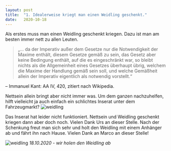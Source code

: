 ```yaml
---
layout: post
title:  "1. Idealerweise kriegt man einen Weidling geschenkt."
date:   2020-10-18
---
```


Als erstes muss man einen Weidling geschenkt kriegen. Dazu ist man am besten immer nett zu allen Leuten.

> „… da der Imperativ außer dem Gesetze nur die Notwendigkeit der Maxime enthält, diesem Gesetze gemäß zu sein, das Gesetz aber keine Bedingung enthält, auf die es eingeschränkt war, so bleibt nichts als die Allgemeinheit eines Gesetzes überhaupt übrig, welchem die Maxime der Handlung gemäß sein soll, und welche Gemäßheit allein der Imperativ eigentlich als notwendig vorstellt.“

– Immanuel Kant: AA IV, 420, zitiert nach Wikipedia.


Nettsein allein bringt aber nicht immer was. Um dem ganzen nachzuhelfen, hilft vielleicht ja auch einfach ein schlichtes Inserat unter dem Fahrzeugmarkt?
![weidling](/mutterschiff/img/weidling_ausschreibung.jpg)


Das Inserat hat leider nicht funktioniert. Nettsein und Weidling geschenkt kriegen dann aber doch noch. Vielen Dank Urs an dieser Stelle. Nach der Schenkung freut man sich sehr und holt den Weidling mit einem Anhänger ab und fährt ihn nach Hause. Vielen Dank an Marco an dieser 
Stelle!

![weidling](/mutterschiff/img/1.jpg)
*18.10.2020 - wir holen den Weidling ab*

